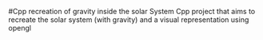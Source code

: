 #Cpp recreation of gravity inside the solar System
Cpp project that aims to recreate the solar system (with gravity) and a visual representation using opengl
